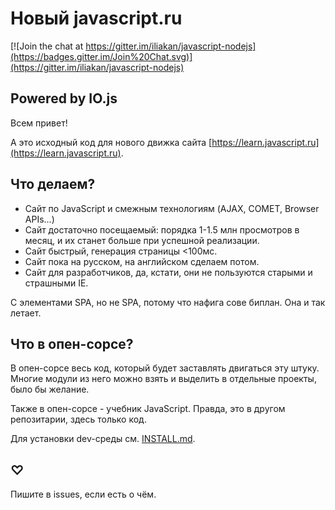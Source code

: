 # Новый javascript.ru 

[![Join the chat at https://gitter.im/iliakan/javascript-nodejs](https://badges.gitter.im/Join%20Chat.svg)](https://gitter.im/iliakan/javascript-nodejs)

## Powered by IO.js 

Всем привет!

А это исходный код для нового движка сайта [https://learn.javascript.ru](https://learn.javascript.ru).

<!-- mongod fails to install on travis, disable until fixed
[![Build Status](https://travis-ci.org/iliakan/javascript-nodejs.svg?branch=master)](https://travis-ci.org/iliakan/javascript-nodejs)
-->

## Что делаем?

* Сайт по JavaScript и смежным технологиям (AJAX, COMET, Browser APIs...)
* Сайт достаточно посещаемый: порядка 1-1.5 млн просмотров в месяц, и их станет больше при успешной реализации.
* Сайт быстрый, генерация страницы <100мс. 
* Сайт пока на русском, на английском сделаем потом.
* Сайт для разработчиков, да, кстати, они не пользуются старыми и страшными IE.

С элементами SPA, но не SPA, потому что нафига сове биплан. Она и так летает.

## Что в опен-сорсе?

В опен-сорсе весь код, который будет заставлять двигаться эту штуку. 
Многие модули из него можно взять и выделить в отдельные проекты, было бы желание.

Также в опен-сорсе - учебник JavaScript. Правда, это в другом репозитарии, здесь только код.

Для установки dev-среды см. [INSTALL.md](https://github.com/iliakan/javascript-nodejs/blob/master/Install.md).

## ♡
 
Пишите в issues, если есть о чём.















